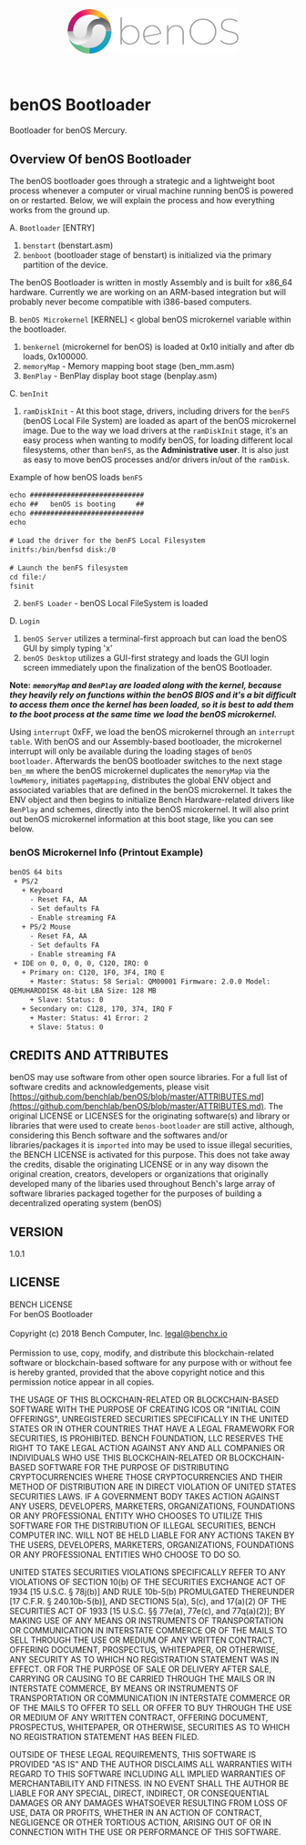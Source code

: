 <p align="center">
  <img src="https://github.com/benchlab/benchx-media/raw/master/benos-logo.png" width="300px" alt="benOS Logo"/>
</p> <br>

# benOS Bootloader

Bootloader for benOS Mercury. 

## Overview Of benOS Bootloader
The benOS bootloader goes through a strategic and a lightweight boot process whenever a computer or virual machine running benOS is powered on or restarted. Below, we will explain the process and how everything works from the ground up. 

A. `Bootloader` [ENTRY]
  1. `benstart` (benstart.asm)
  2. `benboot` (bootloader stage of benstart) is initialized via the primary partition of the device.

The benOS Bootloader is written in mostly Assembly and is built for x86_64 hardware. Currently we are working on an ARM-based integration but will probably never become compatible with i386-based computers. 
  
B. `benOS Microkernel` [KERNEL] < global benOS microkernel variable within the bootloader.
  1. `benkernel` (microkernel for benOS) is loaded at 0x10 initially and after db loads, 0x100000.
  2. `memoryMap` - Memory mapping boot stage (ben_mm.asm)
  3. `BenPlay` - BenPlay display boot stage (benplay.asm)

C. `benInit`
  1. `ramDiskInit` - At this boot stage, drivers, including drivers for the `benFS` (benOS Local File System) are loaded as     apart of the benOS microkernel image. Due to the way we load drivers at the `ramDiskInit` stage, it's an easy process when     wanting to modify benOS, for loading different local filesystems, other than `benFS`, as the **Administrative user**. It is   also just as easy to move benOS processes and/or drivers in/out of the `ramDisk`.
 
Example of how benOS loads `benFS` 
  
  ```text
  echo ############################
  echo ##   benOS is booting     ##
  echo ############################
  echo
  
  # Load the driver for the benFS Local Filesystem
  initfs:/bin/benfsd disk:/0
  
  # Launch the benFS filesystem
  cd file:/
  fsinit
  ```
  
  2. `benFS Loader` - benOS Local FileSystem is loaded 
  
D. `Login`
  1. `benOS Server` utilizes a terminal-first approach but can load the benOS GUI by simply typing 'x'
  2. `benOS Desktop` utilizes a GUI-first strategy and loads the GUI login screen immediately upon the finalization of the         benOS Bootloader. 
 
**Note:** ***`memoryMap` and `BenPlay` are loaded along with the kernel, because they heavily rely on functions within the benOS BIOS and it's a bit difficult to access them once the kernel has been loaded, so it is best to add them to the boot process at the same time we load the benOS microkernel.***

Using `interrupt` 0xFF, we load the benOS microkernel through an `interrupt table`. With benOS and our Assembly-based bootloader, the microkernel interrupt will only be available during the loading stages of `benOS bootloader`. Afterwards the benOS bootloader switches to the next stage `ben_mm` where the benOS microkernel duplicates the `memoryMap` via the `lowMemory`, initiates `pageMapping`, distributes the global ENV object and associated variables that are defined in the benOS microkernel. It takes the ENV object and then begins to initialize Bench Hardware-related drivers like `BenPlay` and schemes, directly into the benOS microkernel. It will also print out benOS microkernel information at this boot stage, like you can see below.

### benOS Microkernel Info (Printout Example)

```text
benOS 64 bits
 + PS/2
   + Keyboard
     - Reset FA, AA
     - Set defaults FA
     - Enable streaming FA
   + PS/2 Mouse
     - Reset FA, AA
     - Set defaults FA
     - Enable streaming FA
 + IDE on 0, 0, 0, 0, C120, IRQ: 0
   + Primary on: C120, 1F0, 3F4, IRQ E
     + Master: Status: 58 Serial: QM00001 Firmware: 2.0.0 Model: QEMUHARDDISK 48-bit LBA Size: 128 MB
     + Slave: Status: 0
   + Secondary on: C128, 170, 374, IRQ F
     + Master: Status: 41 Error: 2
     + Slave: Status: 0
 ```

## CREDITS AND ATTRIBUTES
benOS may use software from other open source libraries. For a full list of software credits and acknowledgements, please visit [https://github.com/benchlab/benOS/blob/master/ATTRIBUTES.md](https://github.com/benchlab/benOS/blob/master/ATTRIBUTES.md). The original LICENSE or LICENSES for the originating software(s) and library or libraries that were used to create `benos-bootloader` are still active, although, considering this Bench software and the softwares and/or libraries/packages it is `imported` into may be used to issue illegal securities, the BENCH LICENSE is activated for this purpose. This does not take away the credits, disable the originating LICENSE or in any way disown the original creation, creators, developers or organizations that originally developed many of the libaries used throughout Bench's large array of software libraries packaged together for the purposes of building a decentralized operating system (benOS)

## VERSION
1.0.1

## LICENSE
BENCH LICENSE<br>
For benOS Bootloader
<br><br>
Copyright (c) 2018 Bench Computer, Inc. <legal@benchx.io>
<br><br>
Permission to use, copy, modify, and distribute this blockchain-related
software or blockchain-based software for any purpose with or without 
fee is hereby granted, provided that the above copyright notice and this 
permission notice appear in all copies.

THE USAGE OF THIS BLOCKCHAIN-RELATED OR BLOCKCHAIN-BASED SOFTWARE WITH THE
PURPOSE OF CREATING ICOS OR "INITIAL COIN OFFERINGS", UNREGISTERED SECURITIES 
SPECIFICALLY IN THE UNITED STATES OR IN OTHER COUNTRIES THAT HAVE A LEGAL 
FRAMEWORK FOR SECURITIES, IS PROHIBITED. BENCH FOUNDATION, LLC RESERVES THE 
RIGHT TO TAKE LEGAL ACTION AGAINST ANY AND ALL COMPANIES OR INDIVIDUALS WHO
USE THIS BLOCKCHAIN-RELATED OR BLOCKCHAIN-BASED SOFTWARE FOR THE PURPOSE OF 
DISTRIBUTING CRYPTOCURRENCIES WHERE THOSE CRYPTOCURRENCIES AND THEIR METHOD
OF DISTRIBUTION ARE IN DIRECT VIOLATION OF UNITED STATES SECURITIES LAWS. 
IF A GOVERNMENT BODY TAKES ACTION AGAINST ANY USERS, DEVELOPERS, MARKETERS,
ORGANIZATIONS, FOUNDATIONS OR ANY PROFESSIONAL ENTITY WHO CHOOSES TO UTILIZE
THIS SOFTWARE FOR THE DISTRIBUTION OF ILLEGAL SECURITIES, BENCH COMPUTER INC.
WILL NOT BE HELD LIABLE FOR ANY ACTIONS TAKEN BY THE USERS, DEVELOPERS, MARKETERS,
ORGANIZATIONS, FOUNDATIONS OR ANY PROFESSIONAL ENTITIES WHO CHOOSE TO DO SO.

UNITED STATES SECURITIES VIOLATIONS SPECIFICALLY REFER TO ANY VIOLATIONS OF
SECTION 10(b) OF THE SECURITIES EXCHANGE ACT OF 1934 [15 U.S.C. § 78j(b)] AND
RULE 10b-5(b) PROMULGATED THEREUNDER [17 C.F.R. § 240.10b-5(b)], AND
SECTIONS 5(a), 5(c), and 17(a)(2) OF THE SECURITIES ACT OF 1933 [15 U.S.C.
§§ 77e(a), 77e(c), and 77q(a)(2)]; BY MAKING USE OF ANY MEANS OR INSTRUMENTS
OF TRANSPORTATION OR COMMUNICATION IN INTERSTATE COMMERCE OR OF THE MAILS TO
SELL THROUGH THE USE OR MEDIUM OF ANY WRITTEN CONTRACT, OFFERING DOCUMENT,
PROSPECTUS, WHITEPAPER, OR OTHERWISE, ANY SECURITY AS TO WHICH NO REGISTRATION
STATEMENT WAS IN EFFECT. OR FOR THE PURPOSE OF SALE OR DELIVERY AFTER SALE,
CARRYING OR CAUSING TO BE CARRIED THROUGH THE MAILS OR IN INTERSTATE COMMERCE,
BY MEANS OR INSTRUMENTS OF TRANSPORTATION OR COMMUNICATION IN INTERSTATE
COMMERCE OR OF THE MAILS TO OFFER TO SELL OR OFFER TO BUY THROUGH THE USE OR 
MEDIUM OF ANY WRITTEN CONTRACT, OFFERING DOCUMENT, PROSPECTUS, WHITEPAPER,
OR OTHERWISE, SECURITIES AS TO WHICH NO REGISTRATION STATEMENT HAS BEEN FILED.

OUTSIDE OF THESE LEGAL REQUIREMENTS, THIS SOFTWARE IS PROVIDED "AS IS" AND 
THE AUTHOR DISCLAIMS ALL WARRANTIES WITH REGARD TO THIS SOFTWARE INCLUDING 
ALL IMPLIED WARRANTIES OF MERCHANTABILITY AND FITNESS. IN NO EVENT SHALL 
THE AUTHOR BE LIABLE FOR ANY SPECIAL, DIRECT, INDIRECT, OR CONSEQUENTIAL 
DAMAGES OR ANY DAMAGES WHATSOEVER RESULTING FROM LOSS OF USE, DATA OR PROFITS, 
WHETHER IN AN ACTION OF CONTRACT, NEGLIGENCE OR OTHER TORTIOUS ACTION, 
ARISING OUT OF OR IN CONNECTION WITH THE USE OR PERFORMANCE OF THIS SOFTWARE.
